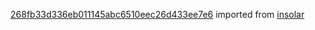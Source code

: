 [268fb33d336eb011145abc6510eec26d433ee7e6](https://github.com/insolar/insolar/commit/268fb33d336eb011145abc6510eec26d433ee7e6) imported from [insolar](https://github.com/insolar/insolar)
